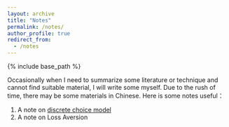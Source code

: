 ```yaml
---
layout: archive
title: "Notes"
permalink: /notes/
author_profile: true
redirect_from:
  - /notes
---
```


{% include base_path %}

Occasionally when I need to summarize some literature or technique and cannot find suitable material, I will write some myself. Due to the rush of time, there may be some materials in Chinese. Here is some notes useful：

1. A note on [discrete choice model](/file/discrete_choice_model.pdf)
2. A note on Loss Aversion
